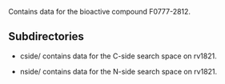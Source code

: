 Contains data for the bioactive compound F0777-2812.

## Subdirectories

- cside/ contains data for the C-side search space on rv1821.

- nside/ contains data for the N-side search space on rv1821.

